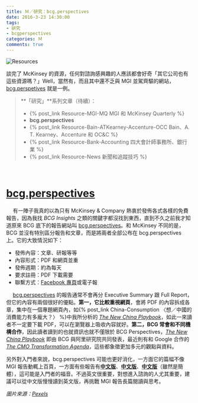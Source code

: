 ```yaml
---
title: Ｍ／研究：bcg.perspectives
date: 2016-3-23 14:30:00
tags: 
- 研究
- bcgperspectives
categories: Ｍ
comments: true
---
```

![Resources](https://i.imgur.com/HrzH9gx.jpg)

談完了 McKinsey 的資源，任何對諮詢感興趣的人應該都會好奇「其它公司也有這些資源嗎？」Well，當然有，而且其中還不乏與 MGI 並駕齊驅的網站，[bcg.perspetives](https://www.bcgperspectives.com/) 就是一例。
<!--more-->


> **「研究」**系列文章（待續）：
> * {% post_link Resource-MGI-MQ MGI 和 McKinsey Quarterly %}
> * **bcg.perspectives**
> * {% post_link Resource-Bain-ATKearney-Accenture-OCC Bain、A. T. Kearney、Accenture 和 OC&C %}
> * {% post_link Resource-Bank-Accounting 四大會計師事務所、銀行業 %}
> * {% post_link Resource-News 新聞和追蹤技巧 %}

　
# [bcg.perspectives](https://www.bcgperspectives.com/)

　
有一陣子我真的以為只有 McKinsey & Company 熱衷於發佈各式各樣的免費報告，因為我找 *BCG Insights* 之類的關鍵字都沒找到東西，直到不久之前我才知道原來 BCG 底下的報告網站叫 [bcg.perspectives](https://www.bcgperspectives.com/)。和 McKinsey 不同的是，BCG 並沒有特別區分報告和文章，而是將兩者全部公布在 bcg.perspectives 上。它的大致情況如下：

* 發佈內容：文章、研報等等
* 內容形式：PDF 和網頁並重
* 發佈週期：約為每天
* 要求註冊：PDF 下載需要
* 聯繫方式：[Facebook 專頁](https://www.facebook.com/bcg.perspectives/)或電子報

　
[bcg.perspectives](https://www.bcgperspectives.com/) 的報告通常不會再分 Executive Summary 跟 Full Report，但它的內容有兩個很好的優點。**第一，它比較重視網頁**，會將 PDF 的內容拆成各章，集中在一個專題網頁內，如{% post_link China-Consumption 〈想／中國的消費能力有多龐大？〉 %}中我所分析的 *[The New China Playbook](https://www.bcgperspectives.com/content/articles/globalization-growth-new-china-playbook-young-affluent-e-savvy-consumers/)*，如此一來讀者不一定要下載 PDF，可以在瀏覽器上吸收內容就好。**第二，BCG 常會和不同機構合作**，因此讀者讀到的也就資訊也就不僅限於 BCG Perspectives，*[The New China Playbook](https://www.bcgperspectives.com/content/articles/globalization-growth-new-china-playbook-young-affluent-e-savvy-consumers/)* 即由 BCG 與阿里研究院共同發表，最近則有和 Google 合作的 [*The CMO Transformation Agenda*](https://www.thinkwithgoogle.com/intl/en-dk/research-study/bcg-cmo-research/)，這些都象徵更加多元的觀點與資料。

另外對入門者來說，bcg.perspectives 可能也更好消化，一方面它的篇幅不像 MGI 報告動輒上百頁，一方面有些報告有[**中文版**](http://www.bcg.com.cn/cn/newsandpublications/newsandpublications_reports.html)、[**中文版**](http://www.bcg.com.cn/cn/newsandpublications/newsandpublications_reports.html)、[**中文版**](http://www.bcg.com.cn/cn/newsandpublications/newsandpublications_reports.html)（雖然是簡體），這可能是入門者的福音。不過英文很重要，對想進入諮詢的人尤其重要，建議可以從中文版慢慢讀到英文版，再挑戰 MGI 報告長篇閱讀與思考。

*圖片來源：[Pexels](https://www.pexels.com/)*
